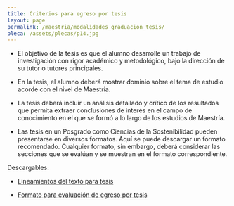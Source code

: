 ```yaml
---
title: Criterios para egreso por tesis
layout: page
permalink: /maestria/modalidades_graduacion_tesis/
pleca: /assets/plecas/p14.jpg
---
```


 - El objetivo de la tesis es que el alumno desarrolle un trabajo de investigación con rigor académico y metodológico, bajo la dirección de su tutor o tutores principales. 

 - En la tesis, el alumno deberá mostrar dominio sobre el tema de estudio acorde con el nivel de Maestría. 

 - La tesis deberá incluir un análisis detallado y crítico de los resultados que permita extraer conclusiones de interés en el campo de conocimiento en el que se formó a lo largo de los estudios de Maestría.

 - Las tesis en un Posgrado como Ciencias de la Sostenibilidad pueden presentarse en diversos formatos. Aquí se puede descargar un formato recomendado. Cualquier formato, sin embargo, deberá considerar las secciones que se evalúan y se muestran en el formato correspondiente.


Descargables:

- [Lineamientos del texto para tesis](/assets/docs/graduacion/lineamientos_tesis.pdf)

- [Formato para evaluación de egreso por tesis](/assets/docs/graduacion/formato_evaulacion_egreso_tesis.pdf)
